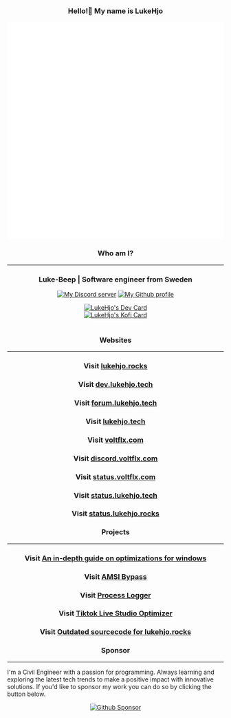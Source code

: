 <h3 align="center" fontWeight="Bold"> Hello!👋 My name is LukeHjo</h3>
<p align="center"><img src="assets/DiscordDev.png" alt="My Github profile" align="center" /></p>


<h3 align="center" fontWeight="Bold" fontsize="30">Who am I?</h3>

-------

<h3 align="center">Luke-Beep | Software engineer from Sweden</h3>
<p align="center">
<a href="https://discord.gg/ndjNzKCmff"><img src="https://img.shields.io/badge/discord-join-blue?style=flat-square&logo=discord" alt="My Discord server" /></a>
<a href="https://github.com/luke-beep"><img src="https://img.shields.io/badge/github-view-blue?style=flat-square&logo=github" alt="My Github profile" /></a>
    </p>


<div align="center">
<a href="https://app.daily.dev/LukeHjo"><img src="https://api.daily.dev/devcards/bff7c01a71d54e2a8d9fd517cbde801f.png?r=wgj" width="400" alt="LukeHjo's Dev Card"/></a>
    <br />
        <a href="https://ko-fi.com/U6U4JVO4N"><img src="https://ko-fi.com/img/githubbutton_sm.svg" width="400" alt="LukeHjo's Kofi Card"/></a>
  <br />
  <br />
  </div>

<h3 align="center" fontWeight="Bold">Websites</h3>

-------

<h3 align="center" fontWeight="Bold">Visit <a href="https://lukehjo.rocks" align="center">lukehjo.rocks</a></h3>
<h3 align="center" fontWeight="Bold">Visit <a href="https://dev.lukehjo.tech" align="center">dev.lukehjo.tech</a></h3>
<h3 align="center" fontWeight="Bold">Visit <a href="https://forum.lukehjo.tech" align="center">forum.lukehjo.tech</a></h3>
<h3 align="center" fontWeight="Bold">Visit <a href="https://lukehjo.tech" align="center">lukehjo.tech</a></h3>
<h3 align="center" fontWeight="Bold">Visit <a href="https://voltflx.com" align="center">voltflx.com</a></h3>
<h3 align="center" fontWeight="Bold">Visit <a href="https://discord.voltflx.com/" align="center">discord.voltflx.com</a></h3>
<h3 align="center" fontWeight="Bold">Visit <a href="https://status.voltflx.com/" align="center">status.voltflx.com</a></h3>
<h3 align="center" fontWeight="Bold">Visit <a href="https://status.lukehjo.tech/" align="center">status.lukehjo.tech</a></h3>
<h3 align="center" fontWeight="Bold">Visit <a href="https://status.lukehjo.rocks/" align="center">status.lukehjo.rocks</a></h3>

<h3 align="center" fontWeight="Bold">Projects</h3>

-------

<h3 align="center" fontWeight="Bold">Visit <a href="https://github.com/luke-beep/guide-to-optimizing-windows" align="center">An in-depth guide on optimizations for windows</a></h3>
<h3 align="center" fontWeight="Bold">Visit <a href="https://github.com/luke-beep/bypass-amsi-powershell" align="center">AMSI Bypass</a></h3>
<h3 align="center" fontWeight="Bold">Visit <a href="https://github.com/luke-beep/ProcLogger" align="center">Process Logger</a></h3>
<h3 align="center" fontWeight="Bold">Visit <a href="https://github.com/luke-beep/tiktok-live-studio-optimizer" align="center">Tiktok Live Studio Optimizer</a></h3>
<h3 align="center" fontWeight="Bold">Visit <a href="https://github.com/luke-beep/flask-main>" align="center">Outdated sourcecode for lukehjo.rocks</a></h3>

<h3 align="center" fontWeight="Bold">Sponsor</h3>

-------

<p>I'm a Civil Engineer with a passion for programming. Always learning and exploring the latest tech trends to make a positive impact with innovative solutions. If you'd like to sponsor my work you can do so by clicking the button below.</p>

<p align="center"><a href="https://github.com/sponsors/luke-beep"><img src="https://img.shields.io/github/sponsors/luke-beep?style=flat-square" alt="Github Sponsor" /></a></p>

